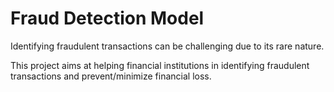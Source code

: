 # Fraud Detection Model

Identifying fraudulent transactions can be challenging due to its rare nature.

This project aims at helping financial institutions in identifying fraudulent transactions and prevent/minimize financial loss.
